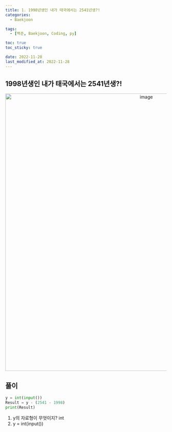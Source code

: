 ```yaml
---
title: 1. 1998년생인 내가 태국에서는 2541년생?! 
categories: 
  - Baekjoon

tags:
  - [백준, Baekjoon, Coding, py]

toc: true
toc_sticky: true

date: 2022-11-28
last_modified_at: 2022-11-28 
---
```


## 1998년생인 내가 태국에서는 2541년생?! 

<p align = "center">
<img width="865" alt="image" src="https://user-images.githubusercontent.com/111734605/204678700-3f30db5b-b49a-4e8d-941a-2e896d651395.png">
</p>

## 풀이 

```python
y = int(input())
Result = y - (2541 - 1998)
print(Result)
```

1) y의 자료형이 무엇이지? int
2) y = int(input())
